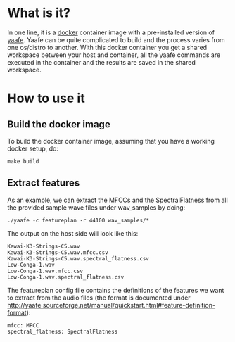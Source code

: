 # What is it?

In one line, it is a [docker](https://www.docker.com/) container image with a pre-installed version of [yaafe](http://yaafe.sourceforge.net/index.html).
Yaafe can be quite complicated to build and the process varies from one os/distro to another. With this docker 
container you get a shared workspace between your host and container, all the yaafe commands are executed in the container
and the results are saved in the shared workspace. 

# How to use it

## Build the docker image

To build the docker container image, assuming that you have a working docker setup, do:

```
make build
```

## Extract features

As an example, we can extract the MFCCs and the SpectralFlatness from all the provided sample wave files under 
wav_samples by doing:

```
./yaafe -c featureplan -r 44100 wav_samples/*
```

The output on the host side will look like this:

```
Kawai-K3-Strings-C5.wav
Kawai-K3-Strings-C5.wav.mfcc.csv
Kawai-K3-Strings-C5.wav.spectral_flatness.csv
Low-Conga-1.wav
Low-Conga-1.wav.mfcc.csv
Low-Conga-1.wav.spectral_flatness.csv
```

The featureplan config file contains the definitions of the features we want to extract from the audio files 
(the format is documented under http://yaafe.sourceforge.net/manual/quickstart.html#feature-definition-format):

```
mfcc: MFCC
spectral_flatness: SpectralFlatness
```
